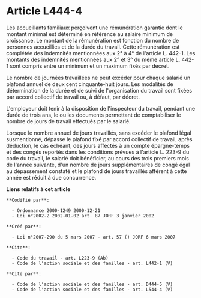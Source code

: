 # Article L444-4

Les accueillants familiaux perçoivent une rémunération garantie dont le montant minimal est déterminé en référence au salaire
minimum de croissance. Le montant de la rémunération est fonction du nombre de personnes accueillies et de la durée du
travail. Cette rémunération est complétée des indemnités mentionnées aux 2° à 4° de l'article L. 442-1. Les montants des
indemnités mentionnées aux 2° et 3° du même article L. 442-1 sont compris entre un minimum et un maximum fixés par décret. 

Le nombre de journées travaillées ne peut excéder pour chaque salarié un plafond annuel de deux cent cinquante-huit jours.
Les modalités de détermination de la durée et de suivi de l'organisation du travail sont fixées par accord collectif de
travail ou, à défaut, par décret. 

L'employeur doit tenir à la disposition de l'inspecteur du travail, pendant une durée de trois ans, le ou les documents
permettant de comptabiliser le nombre de jours de travail effectués par le salarié. 

Lorsque le nombre annuel de jours travaillés, sans excéder le plafond légal susmentionné, dépasse le plafond fixé par accord
collectif de travail, après déduction, le cas échéant, des jours affectés à un compte épargne-temps et des congés reportés
dans les conditions prévues à l'article L. 223-9 du code du travail, le salarié doit bénéficier, au cours des trois premiers
mois de l'année suivante, d'un nombre de jours supplémentaires de congé égal au dépassement constaté et le plafond de jours
travaillés afférent à cette année est réduit à due concurrence.

**Liens relatifs à cet article**

	**Codifié par**:

	  - Ordonnance 2000-1249 2000-12-21
	  - Loi n°2002-2 2002-01-02 art. 87 JORF 3 janvier 2002

	**Créé par**:

	  - Loi n°2007-290 du 5 mars 2007 - art. 57 () JORF 6 mars 2007

	**Cite**:

	  - Code du travail - art. L223-9 (Ab)
	  - Code de l'action sociale et des familles - art. L442-1 (V)

	**Cité par**:

	  - Code de l'action sociale et des familles - art. D444-5 (V)
	  - Code de l'action sociale et des familles - art. L544-4 (V)
